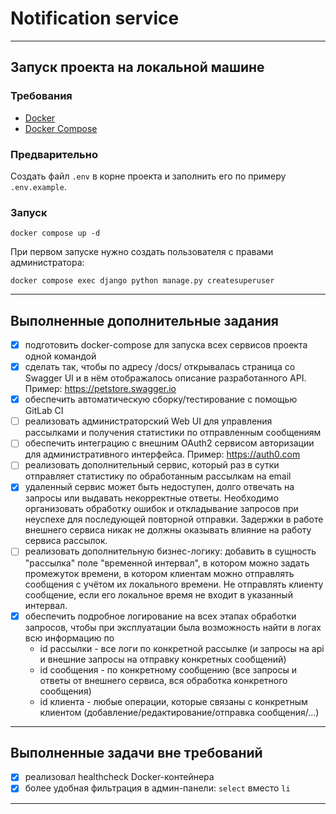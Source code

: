 # Notification service

---

## Запуск проекта на локальной машине

### Требования

- [Docker](https://docs.docker.com/engine/install/)
- [Docker Compose](https://docs.docker.com/compose/install/)

### Предварительно

Создать файл `.env` в корне проекта и заполнить его по примеру `.env.example`.  

### Запуск

```shell
docker compose up -d
```

При первом запуске нужно создать пользователя с правами администратора:

```shell
docker compose exec django python manage.py createsuperuser
```

---

## Выполненные дополнительные задания

- [x] подготовить docker-compose для запуска всех сервисов проекта одной командой
- [x] сделать так, чтобы по адресу /docs/ открывалась страница со Swagger UI и в нём отображалось описание разработанного API. Пример: https://petstore.swagger.io
- [x] обеспечить автоматическую сборку/тестирование с помощью GitLab CI
- [ ] реализовать администраторский Web UI для управления рассылками и получения статистики по отправленным сообщениям
- [ ] обеспечить интеграцию с внешним OAuth2 сервисом авторизации для административного интерфейса. Пример: https://auth0.com
- [ ] реализовать дополнительный сервис, который раз в сутки отправляет статистику по обработанным рассылкам на email
- [x] удаленный сервис может быть недоступен, долго отвечать на запросы или выдавать некорректные ответы. Необходимо организовать обработку ошибок и откладывание запросов при неуспехе для последующей повторной отправки. Задержки в работе внешнего сервиса никак не должны оказывать влияние на работу сервиса рассылок.
- [ ] реализовать дополнительную бизнес-логику: добавить в сущность "рассылка" поле "временной интервал", в котором можно задать промежуток времени, в котором клиентам можно отправлять сообщения с учётом их локального времени. Не отправлять клиенту сообщение, если его локальное время не входит в указанный интервал.
- [x] обеспечить подробное логирование на всех этапах обработки запросов, чтобы при эксплуатации была возможность найти в логах всю информацию по 
  - id рассылки - все логи по конкретной рассылке (и запросы на api и внешние запросы на отправку конкретных сообщений)
  - id сообщения - по конкретному сообщению (все запросы и ответы от внешнего сервиса, вся обработка конкретного сообщения)
  - id клиента - любые операции, которые связаны с конкретным клиентом (добавление/редактирование/отправка сообщения/…)

---

## Выполненные задачи вне требований

- [x] реализовал healthcheck Docker-контейнера
- [x] более удобная фильтрация в админ-панели: `select` вместо `li`

---

